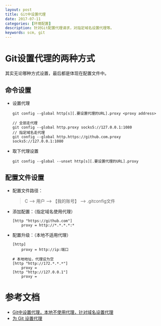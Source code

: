 ```yaml
---
layout: post
title: Git中设置代理
date: 2017-07-11
categories: [环境配置]
description: 针对Git配置代理请求，对指定域名设置代理等。
keywords: scm, git
---
```


# Git设置代理的两种方式

其实无论哪种方式设置，最后都是体现在配置文件中。

## 命令设置

* 设置代理
    ~~~shell
    git config --global http[s][.要设置代理的URL].proxy <proxy address>
    
    // 全部走代理
    git config --global http.proxy socks5://127.0.0.1:1080
    // 指定域名走代理
    git config --global http.https://github.com.proxy socks5://127.0.0.1:1080
    ~~~
* 取下代理设置
    ~~~shell
    git config --global --unset http[s][.要设置代理的URL].proxy
    ~~~

## 配置文件设置

* 配置文件路径：
    > C ——> 用户 ——> 【我的账号】 ——> .gitconfig文件

* 添加配置：（指定域名使用代理）
    ~~~shell
    [http "https://github.com"]
        proxy = http://*.*.*.*:*
    ~~~

* 配置升级：（本地不适用代理）
    ~~~shell
    [http]
        proxy = http://ip:端口

    # 本地地址，代理设为空
    [http "http://172.*.*.*"]
        proxy = 
    [http "http://127.0.0.1"]
        proxy = 
    ~~~

# 参考文档

* [Git中设置代理，本地不使用代理，针对域名设置代理](http://www.cnblogs.com/thirking/p/6830978.html)
* [为 Git 设置代理](https://kyonli.com/p/142)